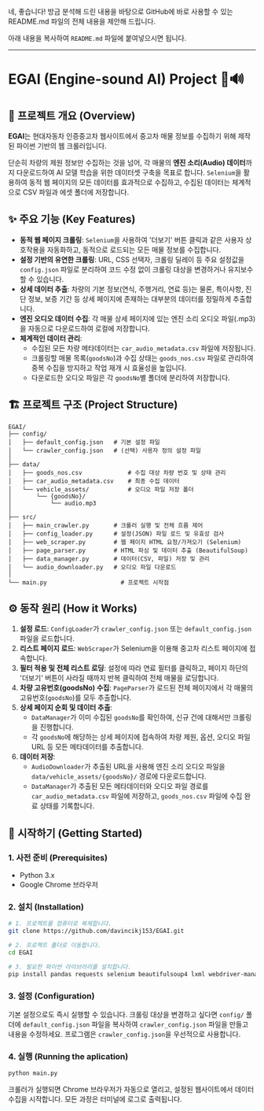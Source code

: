 네, 좋습니다\! 방금 분석해 드린 내용을 바탕으로 GitHub에 바로 사용할 수 있는 README.md 파일의 전체 내용을 제안해 드립니다.

아래 내용을 복사하여 `README.md` 파일에 붙여넣으시면 됩니다.

-----

# EGAI (Engine-sound AI) Project 🚗🔊

## 📖 프로젝트 개요 (Overview)

**EGAI**는 현대자동차 인증중고차 웹사이트에서 중고차 매물 정보를 수집하기 위해 제작된 파이썬 기반의 웹 크롤러입니다.

단순히 차량의 제원 정보만 수집하는 것을 넘어, 각 매물의 **엔진 소리(Audio) 데이터**까지 다운로드하여 AI 모델 학습을 위한 데이터셋 구축을 목표로 합니다. `Selenium`을 활용하여 동적 웹 페이지의 모든 데이터를 효과적으로 수집하고, 수집된 데이터는 체계적으로 CSV 파일과 에셋 폴더에 저장합니다.

## ✨ 주요 기능 (Key Features)

  - **동적 웹 페이지 크롤링**: `Selenium`을 사용하여 '더보기' 버튼 클릭과 같은 사용자 상호작용을 자동화하고, 동적으로 로드되는 모든 매물 정보를 수집합니다.
  - **설정 기반의 유연한 크롤링**: URL, CSS 선택자, 크롤링 딜레이 등 주요 설정값을 `config.json` 파일로 분리하여 코드 수정 없이 크롤링 대상을 변경하거나 유지보수할 수 있습니다.
  - **상세 데이터 추출**: 차량의 기본 정보(연식, 주행거리, 연료 등)는 물론, 특이사항, 진단 정보, 보증 기간 등 상세 페이지에 존재하는 대부분의 데이터를 정밀하게 추출합니다.
  - **엔진 오디오 데이터 수집**: 각 매물 상세 페이지에 있는 엔진 소리 오디오 파일(.mp3)을 자동으로 다운로드하여 로컬에 저장합니다.
  - **체계적인 데이터 관리**:
      - 수집된 모든 차량 메타데이터는 `car_audio_metadata.csv` 파일에 저장됩니다.
      - 크롤링할 매물 목록(`goodsNo`)과 수집 상태는 `goods_nos.csv` 파일로 관리하여 중복 수집을 방지하고 작업 재개 시 효율성을 높입니다.
      - 다운로드한 오디오 파일은 각 `goodsNo`별 폴더에 분리하여 저장합니다.

## 🏗️ 프로젝트 구조 (Project Structure)

```
EGAI/
├── config/
│   ├── default_config.json   # 기본 설정 파일
│   └── crawler_config.json   # (선택) 사용자 정의 설정 파일
│
├── data/
│   ├── goods_nos.csv             # 수집 대상 차량 번호 및 상태 관리
│   ├── car_audio_metadata.csv    # 최종 수집 데이터
│   └── vehicle_assets/           # 오디오 파일 저장 폴더
│       └── {goodsNo}/
│           └── audio.mp3
│
├── src/
│   ├── main_crawler.py       # 크롤러 실행 및 전체 흐름 제어
│   ├── config_loader.py      # 설정(JSON) 파일 로드 및 유효성 검사
│   ├── web_scraper.py        # 웹 페이지 HTML 요청/가져오기 (Selenium)
│   ├── page_parser.py        # HTML 파싱 및 데이터 추출 (BeautifulSoup)
│   ├── data_manager.py       # 데이터(CSV, 파일) 저장 및 관리
│   └── audio_downloader.py   # 오디오 파일 다운로드
│
└── main.py                     # 프로젝트 시작점
```

## ⚙️ 동작 원리 (How it Works)

1.  **설정 로드**: `ConfigLoader`가 `crawler_config.json` 또는 `default_config.json` 파일을 로드합니다.
2.  **리스트 페이지 로드**: `WebScraper`가 Selenium을 이용해 중고차 리스트 페이지에 접속합니다.
3.  **필터 적용 및 전체 리스트 로딩**: 설정에 따라 연료 필터를 클릭하고, 페이지 하단의 '더보기' 버튼이 사라질 때까지 반복 클릭하여 전체 매물을 로딩합니다.
4.  **차량 고유번호(goodsNo) 수집**: `PageParser`가 로드된 전체 페이지에서 각 매물의 고유번호(`goodsNo`)를 모두 추출합니다.
5.  **상세 페이지 순회 및 데이터 추출**:
      - `DataManager`가 이미 수집된 `goodsNo`를 확인하여, 신규 건에 대해서만 크롤링을 진행합니다.
      - 각 `goodsNo`에 해당하는 상세 페이지에 접속하여 차량 제원, 옵션, 오디오 파일 URL 등 모든 메타데이터를 추출합니다.
6.  **데이터 저장**:
      - `AudioDownloader`가 추출된 URL을 사용해 엔진 소리 오디오 파일을 `data/vehicle_assets/{goodsNo}/` 경로에 다운로드합니다.
      - `DataManager`가 추출된 모든 메타데이터와 오디오 파일 경로를 `car_audio_metadata.csv` 파일에 저장하고, `goods_nos.csv` 파일에 수집 완료 상태를 기록합니다.

## 🚀 시작하기 (Getting Started)

### 1\. 사전 준비 (Prerequisites)

  - Python 3.x
  - Google Chrome 브라우저

### 2\. 설치 (Installation)

```bash
# 1. 프로젝트를 컴퓨터로 복제합니다.
git clone https://github.com/davincikj153/EGAI.git

# 2. 프로젝트 폴더로 이동합니다.
cd EGAI

# 3. 필요한 파이썬 라이브러리를 설치합니다.
pip install pandas requests selenium beautifulsoup4 lxml webdriver-manager
```

### 3\. 설정 (Configuration)

기본 설정으로도 즉시 실행할 수 있습니다. 크롤링 대상을 변경하고 싶다면 `config/` 폴더에 `default_config.json` 파일을 복사하여 `crawler_config.json` 파일을 만들고 내용을 수정하세요. 프로그램은 `crawler_config.json`을 우선적으로 사용합니다.

### 4\. 실행 (Running the aplication)

```bash
python main.py
```

크롤러가 실행되면 Chrome 브라우저가 자동으로 열리고, 설정된 웹사이트에서 데이터 수집을 시작합니다. 모든 과정은 터미널에 로그로 출력됩니다.